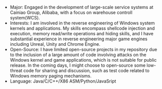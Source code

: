 + Major: Engaged in the development of large-scale service systems at Cainiao Group, Alibaba, with a focus on warehouse controll system(WCS).
+ Interests: I am involved in the reverse engineering of Windows system kernels and applications. My skills encompass shellcode injection and execution, memory read/write operations and hiding skills, and I have substantial experience in reverse engineering major game engines including Unreal, Unity and Chrome Engine.
+ Open-Source: I have limited open-source projects in my repository due to the inclusion of a large amount of code involving attacks on the Windows kernel and game applications, which is not suitable for public release. In the coming days, I might choose to open-source some low-threat code for sharing and discussion, such as test code related to Windows memory paging mechanisms.
+ Language: Java/C/C++/X86 ASM/Python/JavaSript



